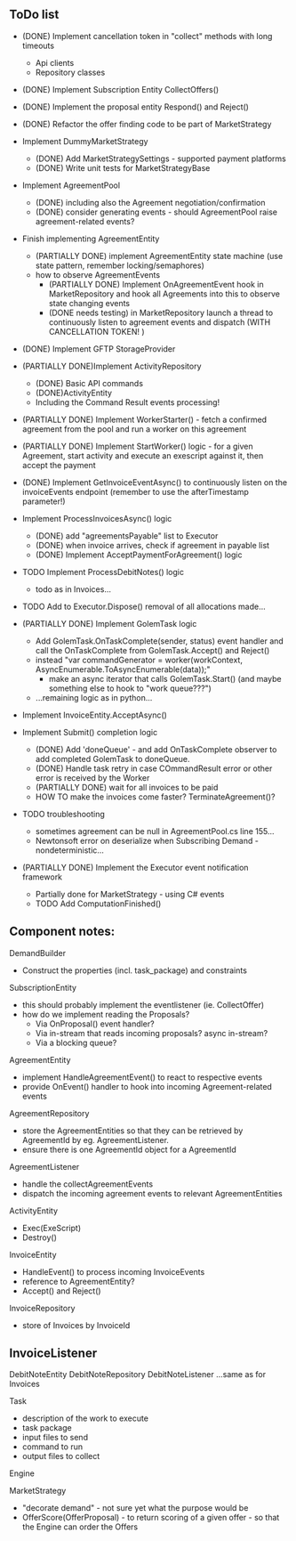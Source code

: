﻿

## ToDo list

- (DONE) Implement cancellation token in "collect" methods with long timeouts
  - Api clients
  - Repository classes
- (DONE) Implement Subscription Entity CollectOffers() 
- (DONE) Implement the proposal entity Respond() and Reject()
- (DONE) Refactor the offer finding code to be part of MarketStrategy
- Implement DummyMarketStrategy
  - (DONE) Add MarketStrategySettings - supported payment platforms
  - (DONE) Write unit tests for MarketStrategyBase
- Implement AgreementPool 
  - (DONE) including also the Agreement negotiation/confirmation
  - (DONE) consider generating events - should AgreementPool raise agreement-related events?
- Finish implementing AgreementEntity
  - (PARTIALLY DONE) implement AgreementEntity state machine (use state pattern, remember locking/semaphores)
  - how to observe AgreementEvents
    - (PARTIALLY DONE) Implement OnAgreementEvent hook in MarketRepository and hook all Agreements into this to observe state changing events
    - (DONE needs testing) in MarketRepository launch a thread to continuously listen to agreement events and dispatch (WITH CANCELLATION TOKEN! )
- (DONE) Implement GFTP StorageProvider
- (PARTIALLY DONE)Implement ActivityRepository
  - (DONE) Basic API commands
  - (DONE)ActivityEntity
  - Including the Command Result events processing!
- (PARTIALLY DONE) Implement WorkerStarter() - fetch a confirmed agreement from the pool and run a worker on this agreement
- (PARTIALLY DONE) Implement StartWorker() logic - for a given Agreement, start activity and execute an exescript against it, then accept the payment
- (DONE) Implement GetInvoiceEventAsync() to continuously listen on the invoiceEvents endpoint (remember to use the afterTimestamp parameter!)
- Implement ProcessInvoicesAsync() logic
  - (DONE) add "agreementsPayable" list to Executor
  - (DONE) when invoice arrives, check if agreement in payable list
  - (DONE) Implement AcceptPaymentForAgreement() logic
- TODO Implement ProcessDebitNotes() logic
  - todo as in Invoices...

- TODO Add to Executor.Dispose() removal of all allocations made...

- (PARTIALLY DONE) Implement GolemTask logic
  - Add GolemTask.OnTaskComplete(sender, status) event handler and call the OnTaskComplete from GolemTask.Accept() and Reject()
  - instead "var commandGenerator = worker(workContext, AsyncEnumerable.ToAsyncEnumerable(data));" 
    - make an async iterator that calls GolemTask.Start() (and maybe something else to hook to "work queue???")
  - ...remaining logic as in python...

- Implement InvoiceEntity.AcceptAsync()

- Implement Submit() completion logic
  - (DONE) Add 'doneQueue' - and add OnTaskComplete observer to add completed GolemTask to doneQueue.
  - (DONE) Handle task retry in case COmmandResult error or other error is received by the Worker 
  - (PARTIALLY DONE) wait for all invoices to be paid
  - HOW TO make the invoices come faster? TerminateAgreement()?

- TODO troubleshooting
  - sometimes agreement can be null in AgreementPool.cs line 155... 
  - Newtonsoft error on deserialize when Subscribing Demand - nondeterministic...

- (PARTIALLY DONE) Implement the Executor event notification framework
  - Partially done for MarketStrategy - using C# events
  - TODO Add ComputationFinished()


## Component notes:

DemandBuilder
  - Construct the properties (incl. task_package) and constraints

SubscriptionEntity
- this should probably implement the eventlistener (ie. CollectOffer)
- how do we implement reading the Proposals? 
  - Via OnProposal() event handler? 
  - Via in-stream that reads incoming proposals? async in-stream? 
  - Via a blocking queue?

AgreementEntity
  - implement HandleAgreementEvent() to react to respective events
  - provide OnEvent() handler to hook into incoming Agreement-related events

AgreementRepository
  - store the AgreementEntities so that they can be retrieved by AgreementId by eg. AgreementListener.
  - ensure there is one AgreementId object for a AgreementId

AgreementListener
  - handle the collectAgreementEvents
  - dispatch the incoming agreement events to relevant AgreementEntities

ActivityEntity
  - Exec(ExeScript)
  - Destroy()

InvoiceEntity
  - HandleEvent() to process incoming InvoiceEvents
  - reference to AgreementEntity?
  - Accept() and Reject()

InvoiceRepository
  - store of Invoices by InvoiceId

InvoiceListener
  - 

DebitNoteEntity
DebitNoteRepository
DebitNoteListener
...same as for Invoices

Task
  - description of the work to execute
  - task package
  - input files to send
  - command to run
  - output files to collect


Engine


MarketStrategy
- "decorate demand" - not sure yet what the purpose would be
- OfferScore(OfferProposal) - to return scoring of a given offer - so that the Engine can order the Offers
